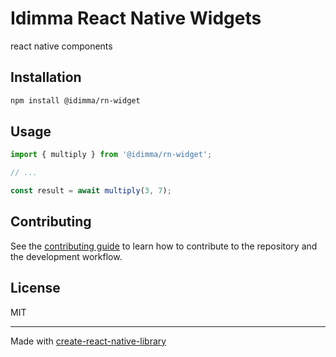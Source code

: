 # Idimma React Native Widgets

react native components

## Installation

```sh
npm install @idimma/rn-widget
```

## Usage

```js
import { multiply } from '@idimma/rn-widget';

// ...

const result = await multiply(3, 7);
```

## Contributing

See the [contributing guide](CONTRIBUTING.md) to learn how to contribute to the repository and the development workflow.

## License

MIT

---

Made with [create-react-native-library](https://github.com/callstack/react-native-builder-bob)
